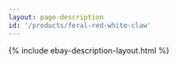 ```yaml
---
layout: page-description
id: '/products/feral-red-white-claw'
---
```


{% include ebay-description-layout.html %}







